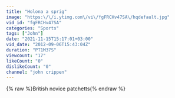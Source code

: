 ```yaml
---
title: "Holona a sprig"
image: "https:\/\/i.ytimg.com\/vi\/fgFRCHv47SA\/hqdefault.jpg"
vid_id: "fgFRCHv47SA"
categories: "Sports"
tags: ["John"]
date: "2021-11-15T15:17:01+03:00"
vid_date: "2012-09-06T15:43:04Z"
duration: "PT1M37S"
viewcount: "17"
likeCount: "0"
dislikeCount: "0"
channel: "john crippen"
---
```

{% raw %}British novice patchetts{% endraw %}
